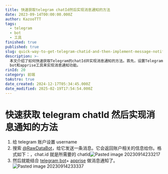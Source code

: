 ```yaml
---
title: 快速获取telegram chatId然后实现消息通知的方法
date: 2023-09-14T00:00:00.000Z
author: KazooTTT
tags:
  - telegram
  - bot
  - 工具
finished: true
published: true
slug: quick-way-to-get-telegram-chatid-and-then-implement-message-notification
description: >-
  本文介绍了如何快速获取Telegram的chatId并实现消息通知的方法。首先，设置Telegram账户的username，然后向@RawDataBot发送消息以获取chatId。最后，结合Telegram
  bot和apprise工具来实现消息通知功能。
rinId: 20
category: 前端
toAstro: true
date_created: 2024-12-17T05:34:45.000Z
date_modified: 2025-02-19T17:54:54.000Z
---
```


# 快速获取 telegram chatId 然后实现消息通知的方法

1. 给 telegram 账户设置 username
2. 搜索 [@RawDataBot](<https://www.alphr.com/find-chat-id-telegram/>)，给它发送一条消息。它会返回账户相关的信息给你。格式如下：，chat.id 就是所需要的 chatId![Pasted image 20230914233217](<https://pictures.kazoottt.top/2024/10/20241017-cd326efab542823c73ab2e2542e89dd7.png>)
3. 然后就能结合 [telegram bot](<https://api.telegram.org/>)+ [apprise](<https://github.com/caronc/apprise/wiki/Notify_telegram>) 做消息通知了。![Pasted image 20230914233337](<https://pictures.kazoottt.top/2024/10/20241017-74884e2c10edcede13696599c163ffe4.png>)
